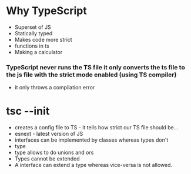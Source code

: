 # Why TypeScript

- Superset of JS
- Statically typed
- Makes code more strict
- functions in ts
- Making a calculator

### TypeScript never runs the TS file it only converts the ts file to the js file with the strict mode enabled (using TS compiler)

- it only throws a compilation error

# tsc --init

- creates a config file to TS - it tells how strict our TS file should be...
- esnext - latest version of JS
- interfaces can be implemented by classes whereas types don't
- type
- type allows to do unions and ors
- Types cannot be extended
- A interface can extend a type whereas vice-versa is not allowed.
